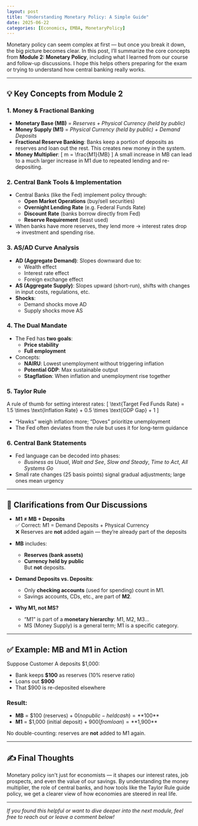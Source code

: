 ```yaml
---
layout: post
title: "Understanding Monetary Policy: A Simple Guide"
date: 2025-06-22
categories: [Economics, EMBA, MonetaryPolicy]
---
```


Monetary policy can seem complex at first — but once you break it down, the big picture becomes clear. In this post, I’ll summarize the core concepts from **Module 2: Monetary Policy**, including what I learned from our course and follow-up discussions. I hope this helps others preparing for the exam or trying to understand how central banking really works.

---

## 💡 Key Concepts from Module 2

### 1. Money & Fractional Banking

- **Monetary Base (MB)** = *Reserves + Physical Currency (held by public)*
- **Money Supply (M1)** = *Physical Currency (held by public) + Demand Deposits*
- **Fractional Reserve Banking**: Banks keep a portion of deposits as reserves and loan out the rest. This creates new money in the system.
- **Money Multiplier**: 
  \[
  m = \frac{M1}{MB}
  \]
  A small increase in MB can lead to a much larger increase in M1 due to repeated lending and re-depositing.

### 2. Central Bank Tools & Implementation

- Central Banks (like the Fed) implement policy through:
  - **Open Market Operations** (buy/sell securities)
  - **Overnight Lending Rate** (e.g. Federal Funds Rate)
  - **Discount Rate** (banks borrow directly from Fed)
  - **Reserve Requirement** (least used)
- When banks have more reserves, they lend more → interest rates drop → investment and spending rise.

### 3. AS/AD Curve Analysis

- **AD (Aggregate Demand)**: Slopes downward due to:
  - Wealth effect
  - Interest rate effect
  - Foreign exchange effect
- **AS (Aggregate Supply)**: Slopes upward (short-run), shifts with changes in input costs, regulations, etc.
- **Shocks**:
  - Demand shocks move AD
  - Supply shocks move AS

### 4. The Dual Mandate

- The Fed has **two goals**:
  - **Price stability**
  - **Full employment**
- Concepts:
  - **NAIRU**: Lowest unemployment without triggering inflation
  - **Potential GDP**: Max sustainable output
  - **Stagflation**: When inflation and unemployment rise together

### 5. Taylor Rule

A rule of thumb for setting interest rates:
\[
\text{Target Fed Funds Rate} = 1.5 \times \text{Inflation Rate} + 0.5 \times \text{GDP Gap} + 1
\]
- “Hawks” weigh inflation more; “Doves” prioritize unemployment
- The Fed often deviates from the rule but uses it for long-term guidance

### 6. Central Bank Statements

- Fed language can be decoded into phases:
  - *Business as Usual*, *Wait and See*, *Slow and Steady*, *Time to Act*, *All Systems Go*
- Small rate changes (25 basis points) signal gradual adjustments; large ones mean urgency

---

## 🧠 Clarifications from Our Discussions

- **M1 ≠ MB + Deposits**  
  ✅ Correct: M1 = Demand Deposits + Physical Currency  
  ❌ Reserves are **not** added again — they’re already part of the deposits

- **MB** includes:
  - **Reserves (bank assets)**
  - **Currency held by public**  
  But **not** deposits.

- **Demand Deposits vs. Deposits**:  
  - Only **checking accounts** (used for spending) count in M1.  
  - Savings accounts, CDs, etc., are part of **M2**.

- **Why M1, not MS?**  
  - “M1” is part of a **monetary hierarchy**: M1, M2, M3…  
  - MS (Money Supply) is a general term; M1 is a specific category.

---

## ✅ Example: MB and M1 in Action

Suppose Customer A deposits $1,000:
- Bank keeps **$100** as reserves (10% reserve ratio)
- Loans out **$900**
- That $900 is re-deposited elsewhere

### Result:
- **MB** = $100 (reserves) + $0 (no public-held cash) = **$100**
- **M1** = $1,000 (initial deposit) + $900 (from loan) = **$1,900**

No double-counting: reserves are **not** added to M1 again.

---

## ✍️ Final Thoughts

Monetary policy isn't just for economists — it shapes our interest rates, job prospects, and even the value of our savings. By understanding the money multiplier, the role of central banks, and how tools like the Taylor Rule guide policy, we get a clearer view of how economies are steered in real life.

---

*If you found this helpful or want to dive deeper into the next module, feel free to reach out or leave a comment below!*


